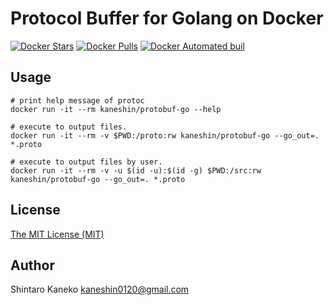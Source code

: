 # Protocol Buffer for Golang on Docker

[![Docker Stars](https://img.shields.io/docker/stars/kaneshin/protobuf-go.svg)](https://hub.docker.com/r/kaneshin/protobuf-go/)
[![Docker Pulls](https://img.shields.io/docker/pulls/kaneshin/protobuf-go.svg)](https://hub.docker.com/r/kaneshin/protobuf-go/)
[![Docker Automated buil](https://img.shields.io/docker/automated/kaneshin/protobuf-go.svg)](https://hub.docker.com/r/kaneshin/protobuf-go/)

## Usage


    # print help message of protoc
    docker run -it --rm kaneshin/protobuf-go --help

    # execute to output files.
    docker run -it --rm -v $PWD:/proto:rw kaneshin/protobuf-go --go_out=. *.proto

    # execute to output files by user.
    docker run -it --rm -v -u $(id -u):$(id -g) $PWD:/src:rw kaneshin/protobuf-go --go_out=. *.proto

## License

[The MIT License (MIT)](http://kaneshin.mit-license.org/)

## Author

Shintaro Kaneko <kaneshin0120@gmail.com>
